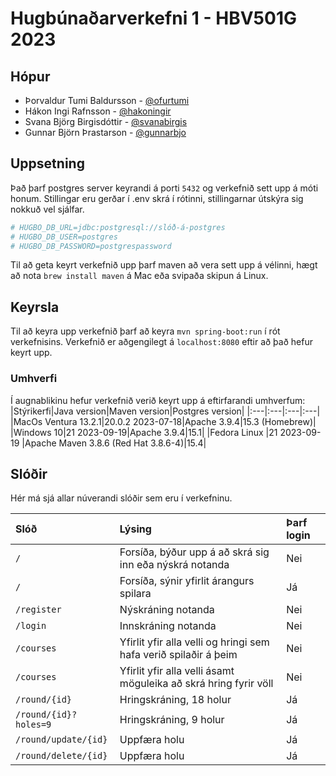 # Hugbúnaðarverkefni 1 - HBV501G 2023

## Hópur

- Þorvaldur Tumi Baldursson - [@ofurtumi](github.com/ofurtumi)
- Hákon Ingi Rafnsson - [@hakoningir](github.com/hakoningir)
- Svana Björg Birgisdóttir - [@svanabirgis](github.com/svanabirgis)
- Gunnar Björn Þrastarson - [@gunnarbjo](github.com/gunnarbjo)

## Uppsetning

Það þarf postgres server keyrandi á porti `5432` og verkefnið sett upp á móti honum. Stillingar eru gerðar í .env skrá í rótinni, stillingarnar útskýra sig nokkuð vel sjálfar.

```bash
# HUGBO_DB_URL=jdbc:postgresql://slóð-á-postgres
# HUGBO_DB_USER=postgres
# HUGBO_DB_PASSWORD=postgrespassword
```

Til að geta keyrt verkefnið upp þarf maven að vera sett upp á vélinni, hægt að nota `brew install maven` á Mac eða svipaða skipun á Linux.

## Keyrsla

Til að keyra upp verkefnið þarf að keyra `mvn spring-boot:run` í rót verkefnisins. Verkefnið er aðgengilegt á `localhost:8080` eftir að það hefur keyrt upp.

### Umhverfi

Í augnablikinu hefur verkefnið verið keyrt upp á eftirfarandi umhverfum:
|Stýrikerfi|Java version|Maven version|Postgres version|
|:---|:---|:---|:---|
|MacOs Ventura 13.2.1|20.0.2 2023-07-18|Apache 3.9.4|15.3 (Homebrew)|
|Windows 10|21 2023-09-19|Apache 3.9.4|15.1|
|Fedora Linux |21 2023-09-19 |Apache Maven 3.8.6 (Red Hat 3.8.6-4)|15.4|

## Slóðir

Hér má sjá allar núverandi slóðir sem eru í verkefninu.

| Slóð                  | Lýsing                                                           | Þarf login |
| :-------------------- | :--------------------------------------------------------------- | :--------- |
| `/`                   | Forsíða, býður upp á að skrá sig inn eða nýskrá notanda          | Nei        |
| `/`                   | Forsíða, sýnir yfirlit árangurs spilara                          | Já         |
| `/register`           | Nýskráning notanda                                               | Nei        |
| `/login`              | Innskráning notanda                                              | Nei        |
| `/courses`            | Yfirlit yfir alla velli og hringi sem hafa verið spilaðir á þeim | Nei        |
| `/courses`            | Yfirlit yfir alla velli ásamt möguleika að skrá hring fyrir völl | Nei        |
| `/round/{id}`         | Hringskráning, 18 holur                                          | Já         |
| `/round/{id}?holes=9` | Hringskráning, 9 holur                                           | Já         |
| `/round/update/{id}`  | Uppfæra holu                                                     | Já         |
| `/round/delete/{id}`  | Uppfæra holu                                                     | Já         |

```

```
